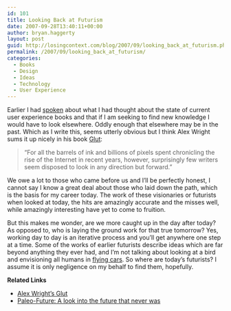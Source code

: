 ```yaml
---
id: 101
title: Looking Back at Futurism
date: 2007-09-28T13:40:11+00:00
author: bryan.haggerty
layout: post
guid: http://losingcontext.com/blog/2007/09/looking_back_at_futurism.php
permalink: /2007/09/looking_back_at_futurism/
categories:
  - Books
  - Design
  - Ideas
  - Technology
  - User Experience
---
```

Earlier I had [spoken](http://bryanhaggerty.com/blog/2007/09/this_years_ux_book_same_as_last_years.php) about what I had thought about the state of current user experience books and that if I am seeking to find new knowledge I would have to look elsewhere. Oddly enough that elsewhere may be in the past. Which as I write this, seems utterly obvious but I think Alex Wright sums it up nicely in his book [Glut](http://alexwright.org/glut/):

<blockquote cite="http://alexwright.org/glut/">
  <p>
    &#8220;For all the barrels of ink and billions of pixels spent chronicling the rise of the Internet in recent years, however, surprisingly few writers seem disposed to look in any direction but forward.&#8221;
  </p>
</blockquote>

We owe a lot to those who came before us and I&#8217;ll be perfectly honest, I cannot say I know a great deal about those who laid down the path, which is the basis for my career today. The work of these visionaries or futurists when looked at today, the hits are amazingly accurate and the misses well, while amazingly interesting have yet to come to fruition.

But this makes me wonder, are we more caught up in the day after today? As opposed to, who is laying the ground work for that true tomorrow? Yes, working day to day is an iterative process and you&#8217;ll get anywhere one step at a time. Some of the works of earlier futurists describe ideas which are far beyond anything they ever had, and I&#8217;m not talking about looking at a bird and envisioning all humans in [flying cars](http://paleo-future.blogspot.com/2007/06/going-to-opera-in-year-2000-1882.html). So where are today&#8217;s futurists? I assume it is only negligence on my behalf to find them, hopefully.

<div class="related-links">
  <p>
    <strong>Related Links</strong>
  </p>
  
  <ul>
    <li>
      <a href="http://alexwright.org/glut/">Alex Wright&#8217;s Glut</a>
    </li>
    <li>
      <a href="http://paleo-future.blogspot.com/">Paleo-Future: A look into the future that never was</a>
    </li>
  </ul>
</div>